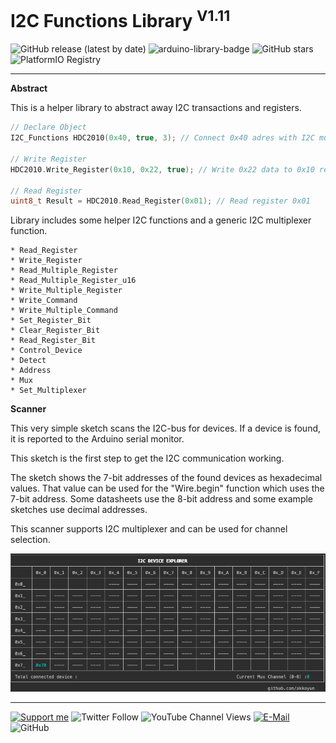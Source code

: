 # I2C Functions Library <sup>V1.11</sup>

![GitHub release (latest by date)](https://img.shields.io/github/v/release/akkoyun/I2C_Functions) ![arduino-library-badge](https://www.ardu-badge.com/badge/I2C_Functions.svg?) ![GitHub stars](https://img.shields.io/github/stars/akkoyun/I2C_Functions?style=flat&logo=github) ![PlatformIO Registry](https://badges.registry.platformio.org/packages/akkoyun/library/I2C_Functions.svg)

---

**Abstract**

This is a helper library to abstract away I2C transactions and registers.

```C++
// Declare Object
I2C_Functions HDC2010(0x40, true, 3); // Connect 0x40 adres with I2C mux channel 3

// Write Register
HDC2010.Write_Register(0x10, 0x22, true); // Write 0x22 data to 0x10 register

// Read Register
uint8_t Result = HDC2010.Read_Register(0x01); // Read register 0x01
```

Library includes some helper I2C functions and a generic I2C multiplexer function.

    * Read_Register
    * Write_Register
    * Read_Multiple_Register
    * Read_Multiple_Register_u16
    * Write_Multiple_Register
    * Write_Command
    * Write_Multiple_Command
    * Set_Register_Bit
    * Clear_Register_Bit
    * Read_Register_Bit
    * Control_Device
    * Detect
    * Address
    * Mux
    * Set_Multiplexer

**Scanner**

This very simple sketch scans the I2C-bus for devices. If a device is found, it is reported to the Arduino serial monitor.

This sketch is the first step to get the I2C communication working.

The sketch shows the 7-bit addresses of the found devices as hexadecimal values. That value can be used for the "Wire.begin" function which uses the 7-bit address. Some datasheets use the 8-bit address and some example sketches use decimal addresses.

This scanner supports I2C multiplexer and can be used for channel selection.

![I2C Scanner](https://github.com/akkoyun/I2C_Functions/blob/main/Documents/ScreenShot.png)

---

[![Support me](https://img.shields.io/badge/Support-PATREON-GREEN.svg)](https://www.patreon.com/bePatron?u=62967889) ![Twitter Follow](https://img.shields.io/twitter/follow/gunceakkoyun?style=social) ![YouTube Channel Views](https://img.shields.io/youtube/channel/views/UCIguQGdaBT1GnnVMz5qAZ2Q?style=social) [![E-Mail](https://img.shields.io/badge/E_Mail-Mehmet_Gunce_Akkoyun-blue.svg)](mailto:akkoyun@me.com) ![GitHub](https://img.shields.io/github/license/akkoyun/Statistical) 
